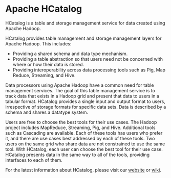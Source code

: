 Apache HCatalog
===============

HCatalog is a table and storage management service for data created using Apache 
Hadoop.

HCatalog provides table management and storage management layers for Apache Hadoop.
This includes:

 * Providing a shared schema and data type mechanism.
 * Providing a table abstraction so that users need not be concerned with where
   or how their data is stored.
 * Providing interoperability across data processing tools such as Pig, Map
   Reduce, Streaming, and Hive. 

Data processors using Apache Hadoop have a common need for table management
services. The goal of this table management service is to track data that exists in
a Hadoop grid and present that data to users in a tabular format. HCatalog
provides a single input and output format to users, irrespective of storage formats for specific data sets. Data is described by a schema and shares a datatype system.

Users are free to choose the best tools for their use cases. The Hadoop project
includes MapReduce, Streaming, Pig, and Hive. Additional tools such
as Cascading are available. Each of these tools has users who prefer it, and there are use cases best addressed by each of these tools. Two users on the same grid who
share data are not constrained to use the same tool. With HCatalog, each user can choose the best tool for their use case.  HCatalog presents data in the same
way to all of the tools, providing interfaces to each of them.

For the latest information about HCatalog, please visit our [website](http://incubator.apache.org/hcatalog) or [wiki](https://cwiki.apache.org/confluence/display/HCATALOG).